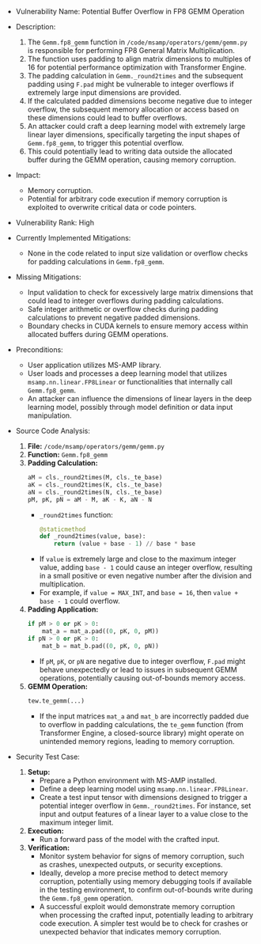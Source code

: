 - Vulnerability Name: Potential Buffer Overflow in FP8 GEMM Operation

- Description:
    1. The `Gemm.fp8_gemm` function in `/code/msamp/operators/gemm/gemm.py` is responsible for performing FP8 General Matrix Multiplication.
    2. The function uses padding to align matrix dimensions to multiples of 16 for potential performance optimization with Transformer Engine.
    3. The padding calculation in `Gemm._round2times` and the subsequent padding using `F.pad` might be vulnerable to integer overflows if extremely large input dimensions are provided.
    4. If the calculated padded dimensions become negative due to integer overflow, the subsequent memory allocation or access based on these dimensions could lead to buffer overflows.
    5. An attacker could craft a deep learning model with extremely large linear layer dimensions, specifically targeting the input shapes of `Gemm.fp8_gemm`, to trigger this potential overflow.
    6. This could potentially lead to writing data outside the allocated buffer during the GEMM operation, causing memory corruption.

- Impact:
    - Memory corruption.
    - Potential for arbitrary code execution if memory corruption is exploited to overwrite critical data or code pointers.

- Vulnerability Rank: High

- Currently Implemented Mitigations:
    - None in the code related to input size validation or overflow checks for padding calculations in `Gemm.fp8_gemm`.

- Missing Mitigations:
    - Input validation to check for excessively large matrix dimensions that could lead to integer overflows during padding calculations.
    - Safe integer arithmetic or overflow checks during padding calculations to prevent negative padded dimensions.
    - Boundary checks in CUDA kernels to ensure memory access within allocated buffers during GEMM operations.

- Preconditions:
    - User application utilizes MS-AMP library.
    - User loads and processes a deep learning model that utilizes `msamp.nn.linear.FP8Linear` or functionalities that internally call `Gemm.fp8_gemm`.
    - An attacker can influence the dimensions of linear layers in the deep learning model, possibly through model definition or data input manipulation.

- Source Code Analysis:
    1. **File:** `/code/msamp/operators/gemm/gemm.py`
    2. **Function:** `Gemm.fp8_gemm`
    3. **Padding Calculation:**
       ```python
       aM = cls._round2times(M, cls._te_base)
       aK = cls._round2times(K, cls._te_base)
       aN = cls._round2times(N, cls._te_base)
       pM, pK, pN = aM - M, aK - K, aN - N
       ```
       - `_round2times` function:
         ```python
         @staticmethod
         def _round2times(value, base):
             return (value + base - 1) // base * base
         ```
       - If `value` is extremely large and close to the maximum integer value, adding `base - 1` could cause an integer overflow, resulting in a small positive or even negative number after the division and multiplication.
       - For example, if `value = MAX_INT`, and `base = 16`, then `value + base - 1` could overflow.
    4. **Padding Application:**
       ```python
       if pM > 0 or pK > 0:
           mat_a = mat_a.pad((0, pK, 0, pM))
       if pN > 0 or pK > 0:
           mat_b = mat_b.pad((0, pK, 0, pN))
       ```
       - If `pM`, `pK`, or `pN` are negative due to integer overflow, `F.pad` might behave unexpectedly or lead to issues in subsequent GEMM operations, potentially causing out-of-bounds memory access.
    5. **GEMM Operation:**
       ```python
       tew.te_gemm(...)
       ```
       - If the input matrices `mat_a` and `mat_b` are incorrectly padded due to overflow in padding calculations, the `te_gemm` function (from Transformer Engine, a closed-source library) might operate on unintended memory regions, leading to memory corruption.

- Security Test Case:
    1. **Setup:**
        - Prepare a Python environment with MS-AMP installed.
        - Define a deep learning model using `msamp.nn.linear.FP8Linear`.
        - Create a test input tensor with dimensions designed to trigger a potential integer overflow in `Gemm._round2times`. For instance, set input and output features of a linear layer to a value close to the maximum integer limit.
    2. **Execution:**
        - Run a forward pass of the model with the crafted input.
    3. **Verification:**
        - Monitor system behavior for signs of memory corruption, such as crashes, unexpected outputs, or security exceptions.
        - Ideally, develop a more precise method to detect memory corruption, potentially using memory debugging tools if available in the testing environment, to confirm out-of-bounds write during the `Gemm.fp8_gemm` operation.
        - A successful exploit would demonstrate memory corruption when processing the crafted input, potentially leading to arbitrary code execution. A simpler test would be to check for crashes or unexpected behavior that indicates memory corruption.